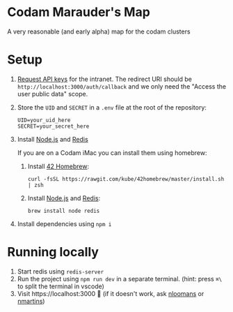 # Codam Marauder's Map

A very reasonable (and early alpha) map for the codam clusters

# Setup

1. [Request API keys] for the intranet. The redirect URI should be
   `http://localhost:3000/auth/callback` and we only need the "Access the user
   public data" scope.
2. Store the `UID` and `SECRET` in a `.env` file at the root of the repository:
   ```
   UID=your_uid_here
   SECRET=your_secret_here
   ```
3. Install [Node.js] and [Redis]

   If you are on a Codam iMac you can install them using homebrew:
   1. Install [42 Homebrew]:
      ```
      curl -fsSL https://rawgit.com/kube/42homebrew/master/install.sh | zsh
      ```
   2. Install [Node.js] and [Redis]:
      ```
      brew install node redis
      ```
4. Install dependencies using `npm i`

# Running locally

1. Start redis using `redis-server`
1. Run the project using `npm run dev` in a separate terminal.
   (hint: press `⌘\` to split the terminal in vscode)
2. Visit https://localhost:3000 :tada: (if it doesn't work, ask [nloomans] or
   [nmartins])

[42 Homebrew]: https://github.com/kube/42homebrew
[Node.js]: https://nodejs.org/
[Redis]: https://redis.io/
[Request API keys]: https://profile.intra.42.fr/oauth/applications/new
[nloomans]: https://profile.intra.42.fr/users/nloomans
[nmartins]: https://profile.intra.42.fr/users/nmartins

